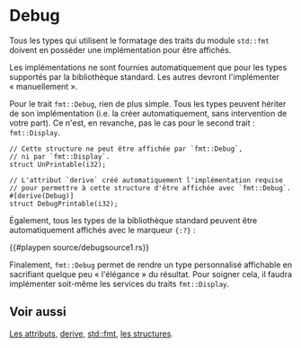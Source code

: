 # Debug

Tous les types qui utilisent le formatage des traits du module `std::fmt` doivent en posséder une implémentation pour être affichés.

Les implémentations ne sont fournies automatiquement que pour les types supportés par la bibliothèque standard. Les autres devront l'implémenter « manuellement ».

Pour le trait `fmt::Debug`, rien de plus simple. Tous les types peuvent hériter de son implémentation (i.e. la créer automatiquement, sans intervention de votre part). Ce n'est, en revanche, pas le cas pour le second trait : `fmt::Display`.

```rust,ignore
// Cette structure ne peut être affichée par `fmt::Debug`, 
// ni par `fmt::Display`.
struct UnPrintable(i32);

// L'attribut `derive` créé automatiquement l'implémentation requise 
// pour permettre à cette structure d'être affichée avec `fmt::Debug`.
#[derive(Debug)]
struct DebugPrintable(i32);
```

Également, tous les types de la bibliothèque standard peuvent être automatiquement affichés avec le marqueur `{:?}` :

{{#playpen source/debugsource1.rs}}

Finalement, `fmt::Debug` permet de rendre un type personnalisé affichable en sacrifiant quelque peu « l'élégance » du résultat. Pour soigner cela, il faudra implémenter soit-même les services du traits `fmt::Display`.

## Voir aussi

[Les attributs][attributes],  [derive][derive], [std::fmt][fmt], [les structures][struct].

[attributes]: https://doc.rust-lang.org/reference.html#attributes
[derive]: ../chapitre14/derive.html
[fmt]: http://doc.rust-lang.org/std/fmt/
[struct]: ../chapitre1/struct.html
